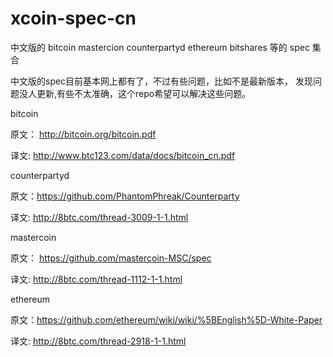 xcoin-spec-cn
=============

中文版的 bitcoin mastercion counterpartyd ethereum bitshares 等的 spec 集合

中文版的spec目前基本网上都有了，不过有些问题，比如不是最新版本，
发现问题没人更新,有些不太准确，这个repo希望可以解决这些问题。


bitcoin

原文： http://bitcoin.org/bitcoin.pdf

译文: http://www.btc123.com/data/docs/bitcoin_cn.pdf

counterpartyd 

原文：https://github.com/PhantomPhreak/Counterparty

译文: http://8btc.com/thread-3009-1-1.html

mastercoin

原文： https://github.com/mastercoin-MSC/spec

译文: http://8btc.com/thread-1112-1-1.html

ethereum

原文：https://github.com/ethereum/wiki/wiki/%5BEnglish%5D-White-Paper

译文: http://8btc.com/thread-2918-1-1.html

